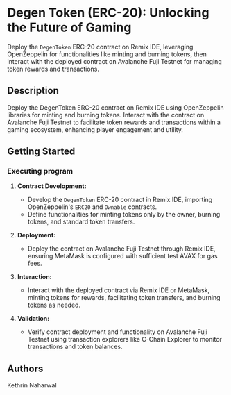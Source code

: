 # Degen Token (ERC-20): Unlocking the Future of Gaming

Deploy the `DegenToken` ERC-20 contract on Remix IDE, leveraging OpenZeppelin for functionalities like minting and burning tokens, then interact with the deployed contract on Avalanche Fuji Testnet for managing token rewards and transactions.

## Description

Deploy the DegenToken ERC-20 contract on Remix IDE using OpenZeppelin libraries for minting and burning tokens. Interact with the contract on Avalanche Fuji Testnet to facilitate token rewards and transactions within a gaming ecosystem, enhancing player engagement and utility.

## Getting Started

### Executing program

1. **Contract Development:**
   - Develop the `DegenToken` ERC-20 contract in Remix IDE, importing OpenZeppelin's `ERC20` and `Ownable` contracts.
   - Define functionalities for minting tokens only by the owner, burning tokens, and standard token transfers.

2. **Deployment:**
   - Deploy the contract on Avalanche Fuji Testnet through Remix IDE, ensuring MetaMask is configured with sufficient test AVAX for gas fees.

3. **Interaction:**
   - Interact with the deployed contract via Remix IDE or MetaMask, minting tokens for rewards, facilitating token transfers, and burning tokens as needed.

4. **Validation:**
   - Verify contract deployment and functionality on Avalanche Fuji Testnet using transaction explorers like C-Chain Explorer to monitor transactions and token balances.

## Authors

Kethrin Naharwal

